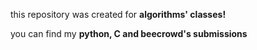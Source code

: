 this repository was created for **algorithms' classes!**
  
  
  
  
  
  you can find my **python, C and beecrowd's submissions**
